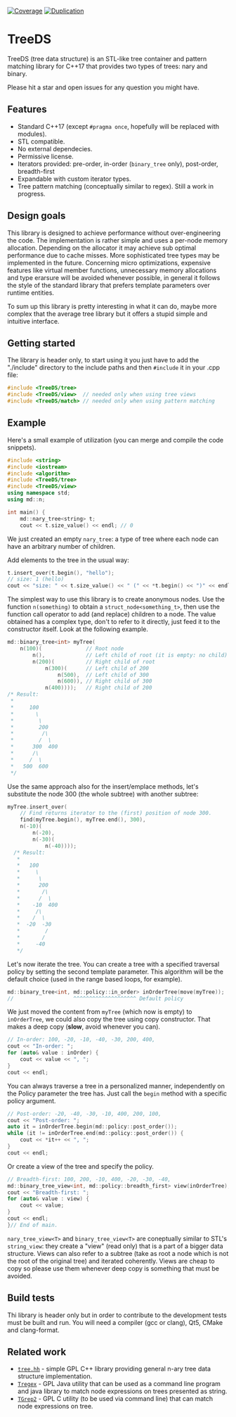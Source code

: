 [![Coverage](https://sonarcloud.io/api/project_badges/measure?project=barsan-md_tree-ds&metric=coverage)](https://sonarcloud.io/dashboard?id=barsan-md_tree-ds)
[![Duplication](https://sonarcloud.io/api/project_badges/measure?project=barsan-md_tree-ds&metric=duplicated_lines_density)](https://sonarcloud.io/dashboard?id=barsan-md_tree-ds)

# TreeDS
TreeDS (tree data structure) is an STL-like tree container and pattern matching library for C++17 that provides two types of trees: nary and binary.

Please hit a star and open issues for any question you might have.

## Features
* Standard C++17 (except ```#pragma once```, hopefully will be replaced with modules).
* STL compatible.
* No external dependecies.
* Permissive license.
* Iterators provided: pre-order, in-order (```binary_tree``` only), post-order, breadth-first
* Expandable with custom iterator types.
* Tree pattern matching (conceptually similar to regex). Still a work in progress.

## Design goals
This library is designed to achieve performance without over-engineering the code. The implementation is rather simple and uses a per-node memory allocation. Depending on the allocator it may achieve sub optimal performance due to cache misses. More sophisticated tree types may be implemented in the future. Concerning micro optimizations, expensive features like virtual member functions, unnecessary memory allocations and type erarsure will be avoided whenever possible, in general it follows the style of the standard library that prefers template parameters over runtime entities.

To sum up this library is pretty interesting in what it can do, maybe more complex that the average tree library but it offers a stupid simple and intuitive interface.

## Getting started
The library is header only, to start using it you just have to add the "./include" directory to the include paths and
then `#include` it in your .cpp file:

```c++
#include <TreeDS/tree>
#include <TreeDS/view>  // needed only when using tree views
#include <TreeDS/match> // needed only when using pattern matching
```

## Example
Here's a small example of utilization (you can merge and compile the code snippets).

```c++
#include <string>
#include <iostream>
#include <algorithm>
#include <TreeDS/tree>
#include <TreeDS/view>
using namespace std;
using md::n;

int main() {
    md::nary_tree<string> t;
    cout << t.size_value() << endl; // 0
```

We just created an empty ```nary_tree```: a type of tree where each node can have an arbitrary number of children.

Add elements to the tree in the usual way:

```c++
t.insert_over(t.begin(), "hello");
// size: 1 (hello)
cout << "size: " << t.size_value() << " (" << *t.begin() << ")" << endl;
```

The simplest way to use this library is to create anonymous nodes. Use the function ```n(something)``` to obtain a `struct_node<something_t>`, then use the function call operator to add (and replace) children to a node. The value obtained has a complex type, don't to refer to it directly, just feed it to the constructor itself. Look at the following example.

```c++
md::binary_tree<int> myTree(
    n(100)(              // Root node
        n(),             // Left child of root (it is empty: no child)
        n(200)(          // Right child of root
            n(300)(      // Left child of 200
                n(500),  // Left child of 300
                n(600)), // Right child of 300
            n(400))));   // Right child of 200
/* Result:
 *
 *     100
 *       \
 *        \
 *        200
 *         /\
 *        /  \
 *      300  400
 *      /\
 *     /  \
 *   500  600
 */
```

Use the same approach also for the insert/emplace methods, let's substitute the node 300 (the whole subtree) with another subtree:

```c++
myTree.insert_over(
    // Find returns iterator to the (first) position of node 300.
    find(myTree.begin(), myTree.end(), 300),
    n(-10)(
        n(-20),
        n(-30)(
            n(-40))));
  /* Result:
   *
   *   100
   *     \
   *      \
   *      200
   *       /\
   *      /  \
   *    -10  400
   *     /\
   *    /  \
   *  -20  -30
   *        /
   *       /
   *     -40
   */
```

Let's now iterate the tree. You can create a tree with a specified traversal policy by setting the second template parameter. This algorithm will be the default choice (used in the range based loops, for example).

```c++
md::binary_tree<int, md::policy::in_order> inOrderTree(move(myTree));
//                   ^^^^^^^^^^^^^^^^^^^^ Default policy
```

We just moved the content from `myTree` (which now is empty) to `inOrderTree`, we could also copy the tree using copy constructor. That makes a deep copy (**slow**, avoid whenever you can).

```c++
// In-order: 100, -20, -10, -40, -30, 200, 400,
cout << "In-order: ";
for (auto& value : inOrder) {
    cout << value << ", ";
}
cout << endl;
```

You can always traverse a tree in a personalized manner, independently on the Policy parameter the tree has. Just call the `begin` method with a specific policy argument.

```c++
// Post-order: -20, -40, -30, -10, 400, 200, 100, 
cout << "Post-order: ";
auto it = inOrderTree.begin(md::policy::post_order());
while (it != inOrderTree.end(md::policy::post_order()) {
    cout << *it++ << ", ";
}
cout << endl;
```

Or create a view of the tree and specify the policy.

```c++
// Breadth-first: 100, 200, -10, 400, -20, -30, -40,
md::binary_tree_view<int, md::policy::breadth_first> view(inOrderTree);
cout << "Breadth-first: ";
for (auto& value : view) {
    cout << value;
}
cout << endl;
}// End of main.
```

`nary_tree_view<T>` and `binary_tree_view<T>` are coneptually similar to STL's `string_view`: they create a "view" (read only) that is a part of a bigger data structure.
Views can also refer to a subtree (take as root a node which is not the root of the original tree) and iterated coherently.
Views are cheap to copy so please use them whenever deep copy is something that must be avoided.

## Build tests
Thi library is header only but in order to contribute to the development tests must be built and run. You will need a compiler (gcc or clang), Qt5, CMake and clang-format.

## Related work
* [`tree.hh`](http://tree.phi-sci.com/) - simple GPL C++ library providing general n-ary tree data structure implementation.
* [`Tregex`](https://nlp.stanford.edu/software/tregex.shtml) - GPL Java utility that can be used as a command line program and java library to match node expressions on trees presented as string.
* [`TGrep2`](https://tedlab.mit.edu/~dr/Tgrep2/) - GPL C utility (to be used via command line) that can match node expressions on tree.
